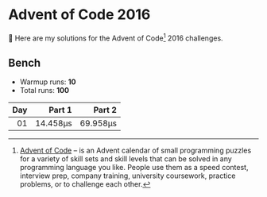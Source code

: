 # Advent of Code 2016

:wave: Here are my solutions for the Advent of Code[^aoc] 2016 challenges.

## Bench

- Warmup runs: **10**
- Total runs: **100**

<!-- BENCH TABLE -->

| Day |   Part 1 |   Part 2 |
| --: | -------: | -------: |
|  01 | 14.458µs | 69.958µs |

<!-- /BENCH TABLE -->

[^aoc]: [Advent of Code][aoc] – is an Advent calendar of small programming puzzles for a variety of skill sets and skill levels that can be solved in any programming language you like. People use them as a speed contest, interview prep, company training, university coursework, practice problems, or to challenge each other.

[aoc]: https://adventofcode.com
